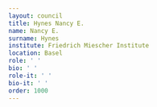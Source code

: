 ```yaml
---
layout: council
title: Hynes Nancy E.
name: Nancy E.
surname: Hynes
institute: Friedrich Miescher Institute
location: Basel
role: ' '
bio: ' '
role-it: ' '
bio-it: ' '
order: 1000
---
```


